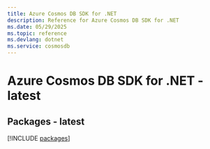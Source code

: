 ```yaml
---
title: Azure Cosmos DB SDK for .NET
description: Reference for Azure Cosmos DB SDK for .NET
ms.date: 05/29/2025
ms.topic: reference
ms.devlang: dotnet
ms.service: cosmosdb
---
```

# Azure Cosmos DB SDK for .NET - latest
## Packages - latest
[!INCLUDE [packages](cosmos-db-index.md)]